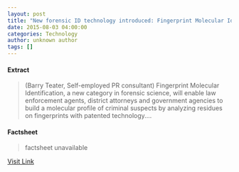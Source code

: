```yaml
---
layout: post
title: "New forensic ID technology introduced: Fingerprint Molecular Identification"
date: 2015-08-03 04:00:00
categories: Technology
author: unknown author
tags: []
---
```



#### Extract
>(Barry Teater, Self-employed PR consultant) Fingerprint Molecular Identification, a new category in forensic science, will enable law enforcement agents, district attorneys and government agencies to build a molecular profile of criminal suspects by analyzing residues on fingerprints with patented technology....

#### Factsheet
>factsheet unavailable

[Visit Link](http://www.eurekalert.org/pub_releases/2015-08/btsp-nfi080315.php)


